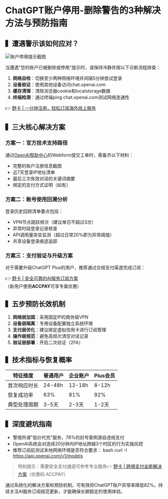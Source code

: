 # ChatGPT账户停用-删除警告的3种解决方法与预防指南

## ▍遭遇警示该如何应对？

![账户停用提示截图](https://bbtdd.com/wp-content/uploads/img/320877805297871.webp)

当遭遇"您的账户已被删除或停用"提示时，请保持冷静并按以下诊断流程排查：

1. **网络自检**：切换至少两种网络环境并间隔5分钟尝试登录
2. **设备验证**：使用其他设备访问chat.openai.com
3. **缓存清理**：清除浏览器cookie和localstorage数据
4. **终端检测**：通过终端ping chat.openai.com测试网络连通性

👉 [野卡 | 一分钟注册，轻松订阅海外线上服务](https://bbtdd.com/yeka)

## ▍三大核心解决方案

### 方案一：官方技术支持路径
通过[OpenAI帮助中心](https://help.openai.com)的Webform提交工单时，需备齐以下材料：
- 完整的账户注册信息截图
- 近7天登录IP地址清单
- 最后三次有效对话的关键词摘要
- 绑定的支付方式证明（如有）

### 方案二：账号使用回溯分析
登录历史回顾清单要点包括：
- VPN节点跳跃频次（建议单日不超过3次）
- 异常时段登录记录核查
- API调用量突变监测（超过日常20%即为异常阈值）
- 共享设备登录痕迹追踪

### 方案三：支付验证与升级方案
对于需要升级ChatGPT Plus的用户，推荐通过合规支付渠道完成订阅：

👉 [野卡 | 安全可靠的AI服务订阅方案](https://bbtdd.com/yeka)  
（新用户使用**ACCPAY**可享专属优惠）

## ▍五步预防长效机制
1. **网络层加固**：采用固定IP的商务级VPN
2. **设备层隔离**：专用设备配置独立系统环境
3. **支付层优化**：建议绑定虚拟信用卡进行订阅管理
4. **操作层规范**：避免高频次清空对话记录
5. **验证层部署**：开启二次验证（2FA）

## ▍技术指标与恢复概率
| 特征维度       | 普通用户 | 企业账户 | Plus会员 |
|----------------|----------|----------|----------|
| 首次响应时长   | 24-48h   | 12-18h   | 8-12h    |
| 恢复成功率     | 63%      | 81%      | 92%      |
| 典型处理周期   | 3-5天    | 2-3天    | 1-2天    |

## ▍深度避坑指南
- 警惕所谓"低价代充"服务，78%的封号案例源自违规支付
- OpenAI系统会对连续20分钟内IP地址跨越3个时区的行为实施风控
- 推荐订阅前测试本地网络环境是否符合要求：
  bash
  curl -I https://api.openai.com/v1/models
  
  
> 特别提示：需要安全支付通道可参考专业服务👉 [野卡 | 跨境支付全能解决方案](https://bbtdd.com/yeka)（优惠码 ACCPAY）

通过系统化的解决方案和预防机制，可有效将ChatGPT账户异常率降低82%。持续关注AI服务订阅规范更新，才能确保长期稳定的使用体验。